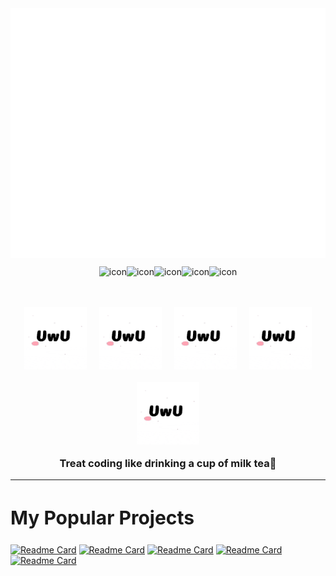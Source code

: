 <div align='center'><img src="image/uwu.svg" width="800" height="400" alt="Click to see the source"></div >

<div align='center' style='display: flex; justify-content: center; padding-top: 10px'>
    <img src="https://techstack-generator.vercel.app/react-icon.svg" alt="icon" height="65" />
    <img src="https://techstack-generator.vercel.app/sass-icon.svg" alt="icon" height="65" />
    <img src="https://techstack-generator.vercel.app/ts-icon.svg" alt="icon" height="65" />
    <img src="https://techstack-generator.vercel.app/js-icon.svg" alt="icon" height="65" />
    <img src="https://techstack-generator.vercel.app/mysql-icon.svg" alt="icon" height="65" />
</div>
<div align='center' style='display: flex; justify-content: center; gap: 20px; flex-wrap: wrap'>
    <img src="image/uwu.gif" width="100" alt="UwUDev" style='object-fit: cover' />
     <img src="image/uwu.gif" width="100" alt="UwUDev" style='object-fit: cover' />
    <img src="image/uwu.gif" width="100" alt="UwUDev" style='object-fit: cover' />
    <img src="image/uwu.gif" width="100" alt="UwUDev" style='object-fit: cover' />
    <img src="image/uwu.gif" width="100" alt="UwUDev" style='object-fit: cover' />
</div>
<h3 align='center' style='text-align: center; margin-top: 20px'>
  Treat coding like drinking a cup of milk tea🧋
</h3>

<hr />
<h2 style='font-size: 30px'><b>My Popular Projects</b></h2>

[![Readme Card](https://github-readme-stats.vercel.app/api/pin/?username=dev3h&repo=e-commerce-laravel&theme=nightowl)](https://github.com/dev3h/e-commerce-laravel)
[![Readme Card](https://github-readme-stats.vercel.app/api/pin/?username=dev3h&repo=frutika&theme=tokyonight)](https://github.com/dev3h/frutika)
[![Readme Card](https://github-readme-stats.vercel.app/api/pin/?username=dev3h&repo=workiee&theme=prussian)](https://github.com/dev3h/workiee)
[![Readme Card](https://github-readme-stats.vercel.app/api/pin/?username=dev3h&repo=Grab-Food-clone&theme=nord)](https://github.com/dev3h/Grab-Food-clone)
[![Readme Card](https://github-readme-stats.vercel.app/api/pin/?username=dev3h&repo=flix-tv-clone&theme=noctis_minimus)](https://github.com/dev3h/flix-tv-clone)
